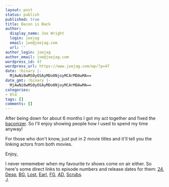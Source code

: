 ```yaml
---
layout: post
status: publish
published: true
title: Bacon is Back
author:
  display_name: Joe Wright
  login: joejag
  email: joe@joejag.com
  url: ''
author_login: joejag
author_email: joe@joejag.com
wordpress_id: 47
wordpress_url: https://www.joejag.com/wp/?p=47
date: !binary |-
  MjAwNi0wMS0yOSAyMDo0NjoyMCArMDAwMA==
date_gmt: !binary |-
  MjAwNi0wMS0yOSAyMDo0NjoyMCArMDAwMA==
categories:
- Old
tags: []
comments: []
---
```

<p>After being down for about 6 months I got my act together and fixed the <a href="/bacon">baconizer</a>.  So I'll enjoy showing people how I used to spend my time anyway!</p>
<p>For those who don't know, just put in 2 movie titles and it'll tell you the linking actors from both movies.</p>
<p>Enjoy,</p>
<p>I never rememeber when my favourite tv shows come on air either.  So here's some direct links to episode numbers and release dates for them: <a href="http://www.tv.com/24/show/3866/episode_listings.html&season=5">24</a>, <a href="http://www.tv.com/desperate-housewives/show/24641/episode_listings.html&season=2">Desp</a>, <a href="http://www.tv.com/battlestar-galactica-2003/show/23557/episode_listings.html&season=2">BG</a>, <a href="http://www.tv.com/lost/show/24313/episode_listings.html&season=2">Lost</a>, <a href="http://www.tv.com/my-name-is-earl/show/31988/episode_listings.html">Earl</a>, <a href="http://www.tv.com/family-guy/show/348/episode_listings.html&season=4">FG</a>, <a href="http://www.tv.com/american-dad!/show/21935/episode_listings.html">AD</a>, <a href="http://www.tv.com/scrubs/show/3613/episode_listings.html&season=5">Scrubs</a>.<br />
J.</p>
